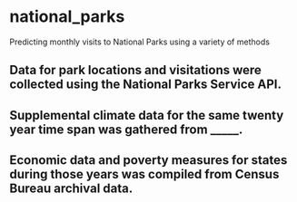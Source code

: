 # national_parks
Predicting monthly visits to National Parks using a variety of methods

## Data for park locations and visitations were collected using the National Parks Service API. 

## Supplemental climate data for the same twenty year time span was gathered from _____.

## Economic data and poverty measures for states during those years was compiled from Census Bureau archival data.
